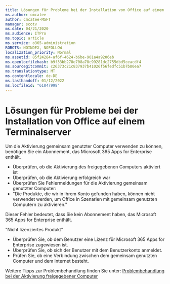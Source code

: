 ```yaml
---
title: Lösungen für Probleme bei der Installation von Office auf einem Terminalserver
ms.author: cmcatee
author: cmcatee-MSFT
manager: scotv
ms.date: 04/21/2020
ms.audience: ITPro
ms.topic: article
ms.service: o365-administration
ROBOTS: NOINDEX, NOFOLLOW
localization_priority: Normal
ms.assetid: 85f24284-af6f-4624-b6be-901a4a9206eb
ms.openlocfilehash: b9f33bb278e708a78c99281dc2755dbd5ceacdf4
ms.sourcegitcommit: c26373c21c837937b41026f56fedfc51b7b80ea7
ms.translationtype: MT
ms.contentlocale: de-DE
ms.lasthandoff: 01/12/2022
ms.locfileid: "61847998"
---
```

# <a name="solutions-for-issues-around-installing-office-on-a-terminal-server"></a>Lösungen für Probleme bei der Installation von Office auf einem Terminalserver

Um die Aktivierung gemeinsam genutzter Computer verwenden zu können, benötigen Sie ein Abonnement, das Microsoft 365 Apps for Enterprise enthält.
  
- Überprüfen, ob die Aktivierung des freigegebenen Computers aktiviert ist
- Überprüfen, ob die Aktivierung erfolgreich war
- Überprüfen Sie Fehlermeldungen für die Aktivierung gemeinsam genutzter Computer:
- "Die Produkte, die wir in Ihrem Konto gefunden haben, können nicht verwendet werden, um Office in Szenarien mit gemeinsam genutzten Computern zu aktivieren."
  
Dieser Fehler bedeutet, dass Sie kein Abonnement haben, das Microsoft 365 Apps for Enterprise enthält.

"Nicht lizenziertes Produkt"

- Überprüfen Sie, ob dem Benutzer eine Lizenz für Microsoft 365 Apps for Enterprise zugewiesen ist.
- Überprüfen Sie, ob sich der Benutzer mit dem Benutzerkonto anmeldet.
- Prüfen Sie, ob eine Verbindung zwischen dem gemeinsam genutzten Computer und dem Internet besteht.

Weitere Tipps zur Problembehandlung finden Sie unter: [Problembehandlung bei der Aktivierung freigegebener Computer](https://docs.microsoft.com/DeployOffice/troubleshoot-shared-computer-activation)